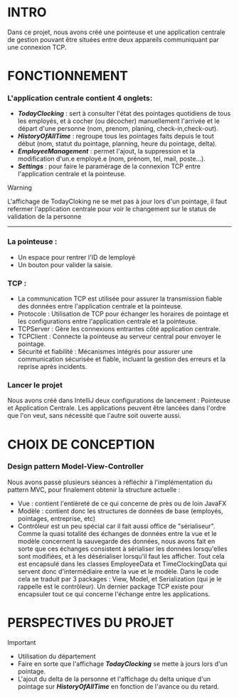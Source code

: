 # INTRO
Dans ce projet, nous avons créé une pointeuse et une application centrale de gestion pouvant être situées entre deux appareils communiquant par une connexion TCP.

# FONCTIONNEMENT
### L'application centrale contient 4 onglets: 
* ***TodayClocking*** : sert à consulter l'état des pointages quotidiens de tous les employés, et à cocher (ou décocher) manuellement l'arrivée et le départ d'une personne (nom, prenom, planing, check-in,check-out).
* ***HistoryOfAllTime*** : regroupe tous les pointages faits depuis le tout début (nom, statut du pointage, planning, heure du pointage, delta).
* ***EmployeeManagement*** : permet l'ajout, la suppression et la modification d'un.e employé.e (nom, prénom, tel, mail, poste...).
* ***Settings*** : pour faire le paramérage de la connexion TCP entre l'application centrale et la pointeuse.

> [!WARNING]
> L'affichage de TodayCloking ne se met pas à jour lors d'un pointage, il faut refermer l'application centrale pour voir le changement sur le status de validation de la personne
___________________
### La pointeuse :
* Un espace pour rentrer l'ID de lemployé
* Un bouton pour valider la saisie.
  
### TCP : 
* La communication TCP est utilisée pour assurer la transmission fiable des données entre l'application centrale et la pointeuse. 
* Protocole : Utilisation de TCP pour échanger les horaires de pointage et les configurations entre l'application centrale et la pointeuse. 
* TCPServer : Gère les connexions entrantes côté application centrale. 
* TCPClient : Connecte la pointeuse au serveur central pour envoyer le pointage.
* Sécurité et fiabilité : Mécanismes intégrés pour assurer une communication sécurisée et fiable, incluant la gestion des erreurs et la reprise après incidents.

### Lancer le projet
Nous avons créé dans IntelliJ deux configurations de lancement : Pointeuse et Application Centrale. Les applications peuvent être lancées dans l'ordre que l'on veut, sans nécessité que l'autre soit ouverte aussi.
# CHOIX DE CONCEPTION
### Design pattern Model-View-Controller

Nous avons passé plusieurs séances à réfléchir à l'implémentation du pattern MVC, pour finalement obtenir la structure actuelle :
* Vue : contient l'entièreté de ce qui concerne de près ou de loin JavaFX
* Modèle : contient donc les structures de données de base (employés, pointages, entreprise, etc)
* Contrôleur est un peu spécial car il fait aussi office de "sérialiseur". Comme la quasi totalité des échanges de données entre la vue et le modèle concernent la sauvegarde des données, nous avons fait en sorte que ces échanges consistent à sérialiser les données lorsqu'elles sont modifiées, et à les désérialiser lorsqu'il faut les afficher. Tout cela est encapsulé dans les classes EmployeeData et TimeClockingData qui servent donc d'intermédiaire entre la vue et le modèle.
Dans le code cela se traduit par 3 packages : View, Model, et Serialization (qui je le rappelle est le contrôleur).
Un dernier package TCP existe pour encapsuler tout ce qui concerne l'échange entre les applications.

# PERSPECTIVES DU PROJET
> [!IMPORTANT]
> * Utilisation du département
> * Faire en sorte que l'affichage ***TodayClocking*** se mette à jours lors d'un pointage.
> * L'ajout du delta de la personne et l'affichage du delta unique d'un pointage sur ***HistoryOfAllTime*** en fonction de l'avance ou du retard.


